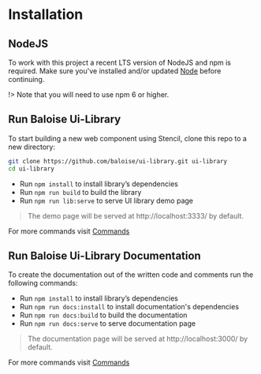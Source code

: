 # Installation

## NodeJS

To work with this project a recent LTS version of NodeJS and npm is required. Make sure you've installed and/or updated [Node](https://nodejs.org/en/) before continuing.

!> Note that you will need to use npm 6 or higher.

## Run Baloise Ui-Library

To start building a new web component using Stencil, clone this repo to a new directory:

```bash
git clone https://github.com/baloise/ui-library.git ui-library
cd ui-library
```

- Run `npm install` to install library’s dependencies
- Run `npm run build` to build the library
- Run `npm run lib:serve` to serve UI library demo page

> The demo page will be served at http://localhost:3333/ by default.

For more commands visit [Commands](./commands.md)

## Run Baloise Ui-Library Documentation

To create the documentation out of the written code and comments run the following commands:

- Run `npm install` to install library’s dependencies
- Run `npm run docs:install` to install documentation's dependencies
- Run `npm run docs:build` to build the documentation
- Run `npm run docs:serve` to serve documentation page

> The documentation page will be served at http://localhost:3000/ by default.

For more commands visit [Commands](./commands.md)
